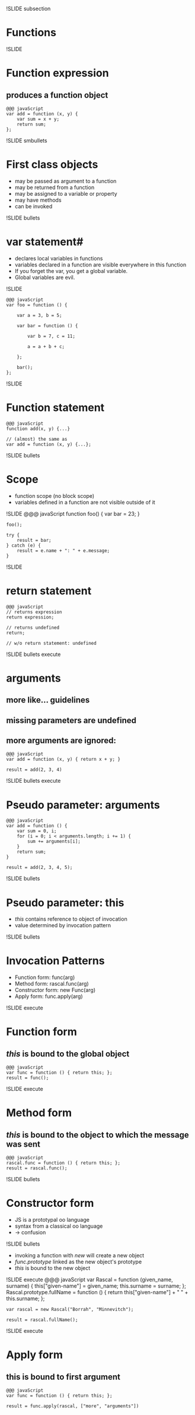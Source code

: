 !SLIDE subsection
# Functions #

!SLIDE
# Function expression #
## produces a function object ##

	@@@ javaScript
	var add = function (x, y) {
		var sum = x + y;
		return sum;
	};

!SLIDE smbullets
# First class objects #
* may be passed as argument to a function
* may be returned from a function
* may be assigned to a variable or property
* may have methods
* can be invoked

!SLIDE bullets
# var statement#
* declares local variables in functions
* variables declared in a function are visible everywhere in this function
* If you forget the var, you get a global variable.
* Global variables are evil.

!SLIDE

	@@@ javaScript
	var foo = function () {

		var a = 3, b = 5;

		var bar = function () {

			var b = 7, c = 11;

			a = a + b + c;

		};

		bar();
	};


!SLIDE
# Function statement #

	@@@ javaScript
	function add(x, y) {...}

	// (almost) the same as
	var add = function (x, y) {...};

!SLIDE bullets
# Scope #
* function scope (no block scope)
* variables defined in a function are not visible outside of it

!SLIDE
	@@@ javaScript
	function foo() {
		var bar = 23;
	}

	foo();

	try {
		result = bar;
	} catch (e) {
		result = e.name + ": " + e.message;
	}

!SLIDE
# return statement #

	@@@ javaScript
	// returns expression
	return expression;

	// returns undefined
	return;

	// w/o return statement: undefined

!SLIDE bullets execute
# arguments #
## more like... guidelines ##
## missing parameters are undefined ##
## more arguments are ignored: ##
	@@@ javaScript
	var add = function (x, y) { return x + y; }

	result = add(2, 3, 4)

!SLIDE bullets execute
# Pseudo parameter: arguments #

	@@@ javaScript
	var add = function () {
		var sum = 0, i;
		for (i = 0; i < arguments.length; i += 1) {
			sum += arguments[i];
		}
		return sum;
	}

	result = add(2, 3, 4, 5);

!SLIDE bullets
# Pseudo parameter: this #
* *this* contains reference to object of invocation
* value determined by invocation pattern

!SLIDE bullets
# Invocation Patterns #
* Function form: func(arg)
* Method form: rascal.func(arg)
* Constructor form: new Func(arg)
* Apply form: func.apply(arg)

!SLIDE execute
# Function form #
## *this* is bound to the global object ##

	@@@ javaScript
	var func = function () { return this; };
	result = func();

!SLIDE execute
# Method form #
## *this* is bound to the object to which the message was sent ##

	@@@ javaScript
	rascal.func = function () { return this; };
	result = rascal.func();

!SLIDE bullets
# Constructor form #
* JS is a prototypal oo language
* syntax from a classical oo language
* → confusion

!SLIDE bullets
* invoking a function with *new* will create a new object
* *func.prototype* linked as the new object's prototype
* *this* is bound to the new object

!SLIDE execute
	@@@ javaScript
	var Rascal = function (given_name, surname) {
		this["given-name"] = given_name;
		this.surname = surname;
	};
	Rascal.prototype.fullName = function () {
		return this["given-name"] + " " + this.surname;
	};

	var rascal = new Rascal("Borrah", "Minnevitch");

	result = rascal.fullName();

!SLIDE execute
# Apply form #
## this is bound to first argument ##

	@@@ javaScript
	var func = function () { return this; };

	result = func.apply(rascal, ["more", "arguments"])

